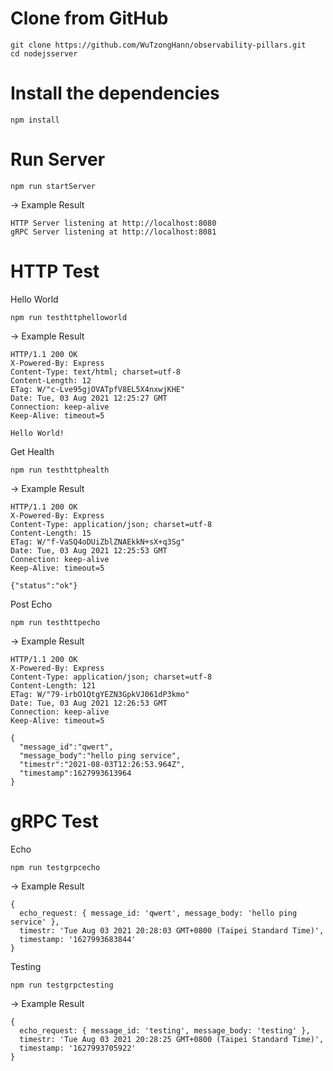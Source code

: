# Clone from GitHub
```
git clone https://github.com/WuTzongHann/observability-pillars.git
cd nodejsserver
```

# Install the dependencies
```
npm install
```

# Run Server
```
npm run startServer
```
-> Example Result
```
HTTP Server listening at http://localhost:8080
gRPC Server listening at http://localhost:8081
```

# HTTP Test
Hello World
```
npm run testhttphelloworld
```
-> Example Result
```
HTTP/1.1 200 OK
X-Powered-By: Express
Content-Type: text/html; charset=utf-8
Content-Length: 12
ETag: W/"c-Lve95gjOVATpfV8EL5X4nxwjKHE"
Date: Tue, 03 Aug 2021 12:25:27 GMT
Connection: keep-alive
Keep-Alive: timeout=5

Hello World!
```
Get Health
```
npm run testhttphealth
```
-> Example Result
```
HTTP/1.1 200 OK
X-Powered-By: Express
Content-Type: application/json; charset=utf-8
Content-Length: 15
ETag: W/"f-VaSQ4oDUiZblZNAEkkN+sX+q3Sg"
Date: Tue, 03 Aug 2021 12:25:53 GMT
Connection: keep-alive
Keep-Alive: timeout=5

{"status":"ok"}
```
Post Echo
```
npm run testhttpecho
```
-> Example Result
```
HTTP/1.1 200 OK
X-Powered-By: Express
Content-Type: application/json; charset=utf-8
Content-Length: 121
ETag: W/"79-irbO1QtgYEZN3GpkVJ061dP3kmo"
Date: Tue, 03 Aug 2021 12:26:53 GMT
Connection: keep-alive
Keep-Alive: timeout=5

{
  "message_id":"qwert",
  "message_body":"hello ping service",
  "timestr":"2021-08-03T12:26:53.964Z",
  "timestamp":1627993613964
}
```

# gRPC Test
Echo
```
npm run testgrpcecho
```
-> Example Result
```
{
  echo_request: { message_id: 'qwert', message_body: 'hello ping service' },
  timestr: 'Tue Aug 03 2021 20:28:03 GMT+0800 (Taipei Standard Time)',
  timestamp: '1627993683844'
}
```
Testing
```
npm run testgrpctesting
```
-> Example Result
```
{
  echo_request: { message_id: 'testing', message_body: 'testing' },
  timestr: 'Tue Aug 03 2021 20:28:25 GMT+0800 (Taipei Standard Time)',
  timestamp: '1627993705922'
}
```

